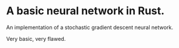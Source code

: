 A basic neural network in Rust.
=======

An implementation of a stochastic gradient descent neural network.

Very basic, very flawed.
